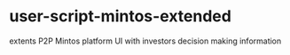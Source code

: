 # user-script-mintos-extended
extents P2P Mintos platform UI with investors decision making information 
